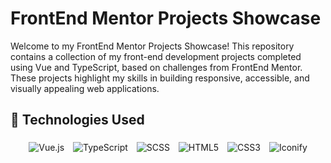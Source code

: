 # FrontEnd Mentor Projects Showcase

Welcome to my FrontEnd Mentor Projects Showcase! This repository contains a collection of my front-end development projects completed using Vue and TypeScript, based on challenges from FrontEnd Mentor. These projects highlight my skills in building responsive, accessible, and visually appealing web applications.

## 🚀 Technologies Used
<div align="center">
  <img src="https://img.shields.io/badge/Vue.js-4FC08D?style=for-the-badge&logo=vue.js&logoColor=white" alt="Vue.js" style="margin: 5px;" />
  <img src="https://img.shields.io/badge/TypeScript-3178C6?style=for-the-badge&logo=typescript&logoColor=white" alt="TypeScript" style="margin: 5px;" />
   <img src="https://img.shields.io/badge/SCSS-CC6699?style=for-the-badge&logo=sass&logoColor=white" alt="SCSS" style="margin: 5px;" />
  <img src="https://img.shields.io/badge/HTML5-E34F26?style=for-the-badge&logo=html5&logoColor=white" alt="HTML5" style="margin: 5px;" />
  <img src="https://img.shields.io/badge/CSS3-1572B6?style=for-the-badge&logo=css3&logoColor=white" alt="CSS3" style="margin: 5px;" />
  <img src="https://img.shields.io/badge/Iconify-1769aa?style=for-the-badge&logo=iconify&logoColor=white" alt="Iconify" style="margin: 5px;" />
</div>


